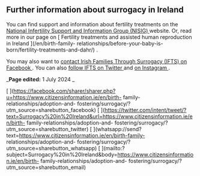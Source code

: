 ##  Further information about surrogacy in Ireland

You can find support and information about fertility treatments on the [
National Infertility Support and Information Group (NISIG)
](https://nisig.com/) website. Or, read more in our page on [ Fertility
treatments and assisted human reproduction in Ireland ](/en/birth-family-
relationships/before-your-baby-is-born/fertility-treatments-and-dahr/) .

You may also want to [ contact Irish Families Through Surrogacy (IFTS) on
Facebook ](https://www.facebook.com/Irishfamiliesthroughsurrogacy/) . You can
also [ follow IFTS on Twitter ](https://twitter.com/irishfamiliests) and [ on
Instagram
](https://www.instagram.com/irishfamiliesthroughsurrogacy/?utm_medium=copy_link)
.

_**Page edited:** 1 July 2024 _

[
](https://facebook.com/sharer/sharer.php?u=https://www.citizensinformation.ie/en/birth-
family-relationships/adoption-and-
fostering/surrogacy/?utm_source=sharebutton_facebook) [
](https://twitter.com/intent/tweet/?text=Surrogacy%20in%20Ireland&url=https://www.citizensinformation.ie/en/birth-
family-relationships/adoption-and-
fostering/surrogacy/?utm_source=sharebutton_twitter) [
](whatsapp://send?text=https://www.citizensinformation.ie/en/birth-family-
relationships/adoption-and-
fostering/surrogacy/?utm_source=sharebutton_whatsapp) [
](mailto:?subject=Surrogacy%20in%20Ireland&body=https://www.citizensinformation.ie/en/birth-
family-relationships/adoption-and-
fostering/surrogacy/?utm_source=sharebutton_email) [ ](javascript:void\(0\))

